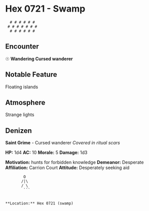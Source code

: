 # Hex 0721 - Swamp
```
  # # # # # #
 # # # # # # #
  # # # # # #
```

## Encounter

☉ **Wandering Cursed wanderer**

## Notable Feature

Floating islands

## Atmosphere

Strange lights

## Denizen

**Saint Grime** - Cursed wanderer
*Covered in ritual scars*

**HP:** 1d4 **AC:** 10 **Morale:** 5
**Damage:** 1d3

**Motivation:** hunts for forbidden knowledge
**Demeanor:** Desperate
**Affiliation:** Carrion Court
**Attitude:** Desperately seeking aid

```
        O
       /|\
       / \
        ```


**Location:** Hex 0721 (swamp)
